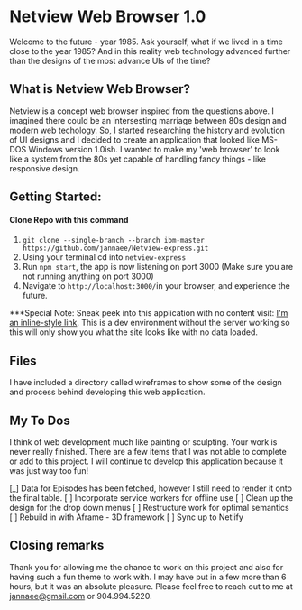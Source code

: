 # Netview Web Browser 1.0
Welcome to the future - year 1985. Ask yourself, what if we lived in a time close to the year 1985? And in this reality web technology advanced further than the designs of the most advance UIs of the time?


## What is Netview Web Browser?
Netview is a concept web browser inspired from the questions above. I imagined there could be an intersesting marriage between 80s design and modern web techology. So, I started researching the history and evolution of UI designs and I decided to create an application that looked like MS-DOS Windows version 1.0ish. I wanted to make my 'web browser' to look like a system from the 80s yet capable of handling fancy things - like responsive design.

## Getting Started:
#### Clone Repo with this command
1. `git clone --single-branch --branch ibm-master https://github.com/jannaee/Netview-express.git`
2. Using your terminal cd into `netview-express`
3. Run `npm start`, the app is now listening on port 3000 (Make sure you are not running anything on port 3000)
4. Navigate to `http://localhost:3000/`in your browser, and experience the future.

***Special Note: Sneak peek into this application with no content visit: [I'm an inline-style link](https://netview.netlify.com). This is a dev environment without the server working so this will only show you what the site looks like with no data loaded.  

## Files
I have included a directory called wireframes to show some of the design and process behind developing this web application.

## My To Dos
I think of web development much like painting or sculpting. Your work is never really finished. There are a few items that I was not able to complete or add to this project. I will continue to develop this application because it was just way too fun!

[_] Data for Episodes has been fetched, however I still need to render it onto the final table.
[ ] Incorporate service workers for offline use
[ ] Clean up the design for the drop down menus
[ ] Restructure work for optimal semantics
[ ] Rebuild in with Aframe - 3D framework
[ ] Sync up to Netlify


## Closing remarks
Thank you for allowing me the chance to work on this project and also for having such a fun theme to work with. I may have put in a few more than 6 hours, but it was an absolute pleasure. Please feel free to reach out to me at jannaee@gmail.com or 904.994.5220.
